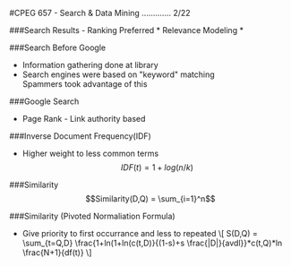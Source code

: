 #CPEG 657 - Search & Data Mining ............. 2/22

###Search Results - Ranking Preferred
	* Relevance Modeling
	* 

###Search Before Google
* Information gathering done at library
* Search engines were based on "keyword" matching<br>
  Spammers took advantage of this

###Google Search
* Page Rank - Link authority based

###Inverse Document Frequency(IDF)
* Higher weight to less common terms
  $$IDF(t) = 1 + log(n/k)$$

###Similarity
  $$Similarity(D,Q) = \sum_{i=1}^n$$
  
###Similarity (Pivoted Normaliation Formula)
* Give priority to first occurrance and less to repeated
  \\[
  S(D,Q) = \sum_{t=Q,D} \frac{1+ln(1+ln(c(t,D)}{(1-s)+s \frac{|D|}{avdl}}*c(t,Q)*ln \frac{N+1}{df(t)}
  \\]